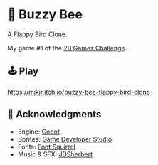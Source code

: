 # 🐝 Buzzy Bee
A Flappy Bird Clone.

My game #1 of the [20 Games Challenge](https://20_games_challenge.gitlab.io/).

## 🕹️ Play

https://mjkjr.itch.io/buzzy-bee-flappy-bird-clone

## 👋 Acknowledgments

- Engine: [Godot](https://godotengine.org/)
- Sprites: [Game Developer Studio](https://www.gamedeveloperstudio.com/)
- Fonts: [Font Squirrel](https://www.fontsquirrel.com/)
- Music & SFX: [JDSherbert](https://jdsherbert.itch.io/terms-and-conditions)

